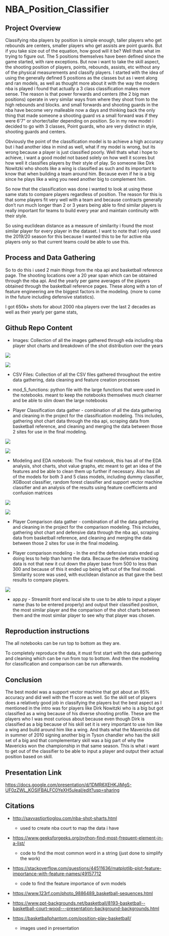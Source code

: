 # NBA_Position_Classifier


## Project Overview

Classifying nba players by position is simple enough, taller players who get rebounds are centers, smaller players who get assists are point guards. But if you take size out of the equation, how good will it be? Well thats what im trying to figure out. The 5 positions themselves have been defined since the game started, with rare exceptions. But now i want to take the skill aspect, the shooting position of players, points, rebounds, assists, etc without any of the physical measurements and classify players. I started with the idea of using the generally defined 5 positions as the classes but as i went along and ran models, as well as thought more about it with the way the modern nba is played i found that actually a 3 class classification makes more sense. The reason is that power forwards and centers (the 2 big man positions) operate in very similar ways from where they shoot from to the high rebounds and blocks. and small forwards and shooting guards in the nba have become very malleable now a days and thinking back the only thing that made someone a shooting guard vs a small forward was if they were 6'7" or shorter/taller depending on position. So in my new model i decided to go with 3 classes, Point guards, who are very distinct in style, shooting guards and centers.

Obviously the point of the classification model is to achieve a high accuracy but i had another idea in mind as well, what if my model is wrong, but its wrong because a player is just classified poorly. Well thats what i hope to achieve, i want a good model not based solely on how well it scores but how well it classifies players by their style of play. So someone like Dirk Nowitzki who shoots like a wing is classified as such and its important to know that when building a team around him. Because even if he is a big since he plays like a wing you need another big to complement him.

So now that the classification was done i wanted to look at using these same stats to compare players regardless of position. The reason for this is that some players fit very well with a team and because contracts generally don’t run much longer than 2 or 3 years being able to find similar players is really important for teams to build every year and maintain continuity with their style.

So using euclidean distance as a measure of similarity i found the most similar player for every player in the dataset. I want to note that I only used the 2019/20 season for this because I wanted this to be for active nba players only so that current teams could be able to use this. 

 
 
## Process and Data Gathering

So to do this i used 2 main things from the nba api and basketball reference page. The shooting locations over a 20 year span which can be obtained through the nba api. And the yearly per game averages of the players obtained through the basketball reference pages. These along with a ton of feature engineering are the biggest factors in the modeling. (more to come in the future including defensive statistics).

I got 650k+ shots for about 2000 nba players over the last 2 decades as well as their yearly per game stats,

## Github Repo Content

- Images: Collection of all the images gathered through eda including nba player shot charts and breakdown of the shot distribution over the years

![](Images/harden.png)

![](Images/Shooting_by_year.png)

- CSV Files: Collection of all the CSV files gathered throughout the entire data gathering, data cleaning and feature creation processes

- mod_5_functions: python file with the large functions that were used in the notebooks. meant to keep the notebooks themselves much clearner and be able to slim down the large notebooks

- Player Classification data gather - combination of all the data gathering and cleaning in the project for the classification modeling. This includes, gathering shot chart data through the nba api, scraping data from basketball reference, and cleaning and merging the data between those 2 sites for use in the final modeling.

![](Images/nba_court.png)

![](Images/download%20(1).png)

- Modeling and EDA notebook: The final notebook, this has all of the EDA analysis, shot charts, shot value graphs, etc meant to get an idea of the features and be able to clean them up further if necessary. Also has all of the models for both 3 and 5 class models, including dummy classifier, XGBoost classifier, random forest classifier and support vector machine classifier and an analysis of the results using feature coefficients and confusion matrices

![](Images/feature_importance_all.png)

![](Images/rf_5_class.png)

- Player Comparison data gather - combination of all the data gathering and cleaning in the project for the comparison modeling. This includes, gathering shot chart and defensive data through the nba api, scraping data from basketball reference, and cleaning and merging the data between those 2 sites for use in the final modeling.

- Player comparison modeling - In the end the defensive stats ended up doing less to help than harm the data. Because the defensive tracking data is not that new it cut down the player base from 500 to less than 300 and because of this it ended up being left out of the final model. Similarity score was used, with euclidean distance as that gave the best results to compare players.

![](Images/Harden_Doncic_shot_comparison.png)

- app.py - Streamlit front end local site to use to be able to input a player name (has to be entered properly) and output their classified position, the most similar player and the comparison of the shot charts between them and the most similar player to see why that player was chosen.

## Reproduction instructions

The all notebooks can be run top to bottom as they are. 

To completely reproduce the data, it must first start with the data gathering and cleaning which can be run from top to bottom. And then the modeling for classification and comparison can be run afterwards. 

## Conclusion

The best model was a support vector machine that got about an 85% accuracy and did well with the f1 score as well. So the skill set of players does a relatively good job in classifying the players but the best aspect as I mentioned in the intro was for players like Dirk Nowitzki who is a big but got classified as a wing because of his diverse shooting profile. These are the players who I was most curious about because even though Dirk is classified as a big because of his skill set it is very important to use him like a wing and build around him like a wing. And thats what the Mavericks did in summer of 2010 signing another big in Tyson chandler who has the skill set of a big and that complementary skill was a big part of why the Mavericks won the championship in that same season. This is what i want to get out of the classifier to be able to input a player and output their actual position based on skill.


## Presentation Link

https://docs.google.com/presentation/d/1DMR6XEHKJiMgS-UF0zZWL_KOSlFBALFC0YeXH5uleaI/edit?usp=sharing

## Citations

- http://savvastjortjoglou.com/nba-shot-sharts.html
  - used to create nba court to map the data i have 
  
- https://www.geeksforgeeks.org/python-find-most-frequent-element-in-a-list/
  - code to find the most common word in a string (just done to simplify the work)

- https://stackoverflow.com/questions/44511636/matplotlib-plot-feature-importance-with-feature-names/49157712
  - code to find the feature importance of svm models
  
- https://www.123rf.com/photo_9886489_basketball-sequences.html
- https://www.ppt-backgrounds.net/basketball/8193-basketball--basketball-court-wood---presentation-background-backgrounds.html
- https://basketballphantom.com/position-play-basketball/
  - images used in presentation
